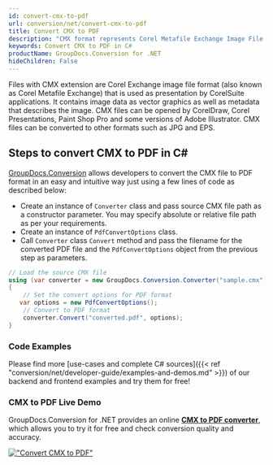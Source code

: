 ```yaml
---
id: convert-cmx-to-pdf
url: conversion/net/convert-cmx-to-pdf
title: Convert CMX to PDF
description: "CMX format represents Corel Metafile Exchange Image File with .cmx extension. Learn how to convert CMX to PDF file programmatically in C# language using GroupDocs.Conversion for .NET library."
keywords: Convert CMX to PDF in C#
productName: GroupDocs.Conversion for .NET
hideChildren: False
---
```


Files with CMX extension are Corel Exchange image file format (also known as Corel Metafile Exchange) that is used as presentation by CorelSuite applications. It contains image data as vector graphics as well as metadata that describes the image. CMX files can be opened by CorelDraw, Corel Presentations, Paint Shop Pro and some versions of Adobe Illustrator. CMX files can be converted to other formats such as JPG and EPS.

## Steps to convert CMX to PDF in C#

[GroupDocs.Conversion](https://products.groupdocs.com/conversion/net) allows developers to convert the CMX file to PDF format in an easy and intuitive way just using a few lines of code as described below:

* Create an instance of `Converter` class and pass source CMX file path as a constructor parameter. You may specify absolute or relative file path as per your requirements. 
* Create an instance of `PdfConvertOptions` class.
* Call `Converter` class `Convert` method and pass the filename for the converted PDF file and the `PdfConvertOptions` object from the previous step as parameters.

```csharp
// Load the source CMX file
using (var converter = new GroupDocs.Conversion.Converter("sample.cmx"))
{
    // Set the convert options for PDF format
   var options = new PdfConvertOptions();
    // Convert to PDF format
    converter.Convert("converted.pdf", options);
}
```

### Code Examples

Please find more [use-cases and complete C# sources]({{< ref "conversion/net/developer-guide/examples-and-demos.md" >}}) of our backend and frontend examples and try them for free!

### CMX to PDF Live Demo

GroupDocs.Conversion for .NET provides an online [**CMX to PDF converter**](https://products.groupdocs.app/conversion/cmx-to-pdf), which allows you to try it for free and check conversion quality and accuracy.

[!["Convert CMX to PDF"](conversion/net/images/convert-to-pdf/convert-cmx-to-pdf.png)](https://products.groupdocs.app/conversion/cmx-to-pdf)
